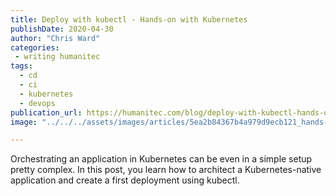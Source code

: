 ```yaml
---
title: Deploy with kubectl - Hands-on with Kubernetes
publishDate: 2020-04-30
author: "Chris Ward"
categories:
 - writing humanitec
tags:
  - cd
  - ci
  - kubernetes
  - devops
publication_url: https://humanitec.com/blog/deploy-with-kubectl-hands-on-with-kubernetes
image: "../../../assets/images/articles/5ea2b84367b4a979d9ecb121_hands-on-with-kubernetes-humanitec-p-2000.png"

---
```

Orchestrating an application in Kubernetes can be even in a simple setup pretty complex. In this post, you learn how to architect a Kubernetes-native application and create a first deployment using kubectl.